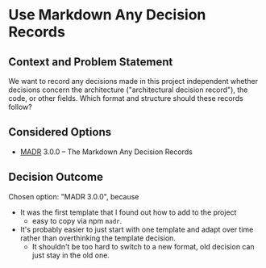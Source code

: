 <!--
SPDX-FileCopyrightText: 2024 blinry
SPDX-FileCopyrightText: 2024 zormit

SPDX-License-Identifier: AGPL-3.0-or-later
-->

# Use Markdown Any Decision Records

## Context and Problem Statement

We want to record any decisions made in this project independent whether decisions concern the architecture ("architectural decision record"), the code, or other fields.
Which format and structure should these records follow?

## Considered Options

* [MADR](https://adr.github.io/madr/) 3.0.0 – The Markdown Any Decision Records

## Decision Outcome

Chosen option: "MADR 3.0.0", because

* It was the first template that I found out how to add to the project
    * easy to copy via npm `madr`.
* It's probably easier to just start with one template and adapt over time
 rather than overthinking the template decision.
    * It shouldn't be too hard to switch to a new format, old decision can just stay in the old one.
